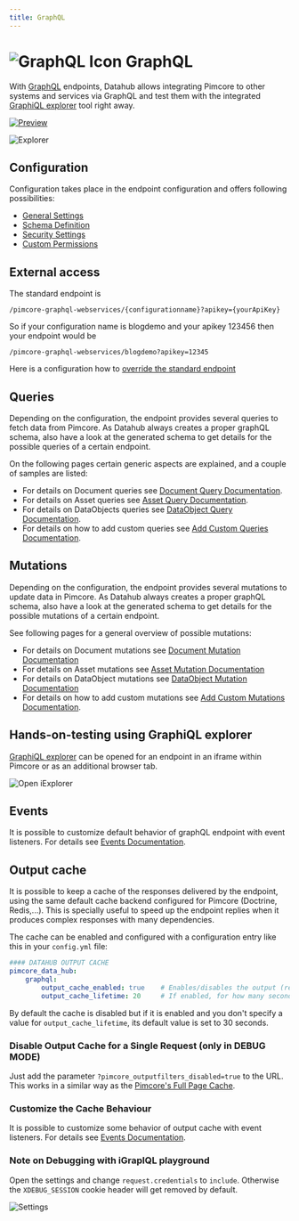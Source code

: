 ```yaml
---
title: GraphQL
---
```


# ![GraphQL Icon](../img/graphql/logo_small.png) GraphQL 

With [GraphQL](https://graphql.org/) endpoints, Datahub allows integrating Pimcore to other systems 
and services via GraphQL and test them with the integrated 
[GraphiQL explorer](https://github.com/graphql/graphiql/tree/main/packages/graphiql#readme) tool right away. 

[![Preview](../img/graphql/intro_preview.png)](../img/graphql/intro.mp4)

![Explorer](../img/graphql/iexplorer.png)


## Configuration
Configuration takes place in the endpoint configuration and offers following possibilities: 
- [General Settings](./01_Configuration/01_General_Settings.md)
- [Schema Definition](./01_Configuration/02_Schema_Settings.md)
- [Security Settings](./01_Configuration/03_Security_Settings.md)
- [Custom Permissions](./01_Configuration/04_Custom_Permissions.md)

## External access
The standard endpoint is
```
/pimcore-graphql-webservices/{configurationname}?apikey={yourApiKey}
```
So if your configuration name is blogdemo and your apikey 123456 then your endpoint would be
```
/pimcore-graphql-webservices/blogdemo?apikey=12345
```
Here is a configuration how to [override the standard endpoint](./Configuration/Customize_Endpoint_URL.html)

## Queries
Depending on the configuration, the endpoint provides several queries to fetch data from Pimcore. As 
Datahub always creates a proper graphQL schema, also have a look at the generated schema to get details
for the possible queries of a certain endpoint. 

On the following pages certain generic aspects are explained, and a couple of samples are listed: 
* For details on Document queries see [Document Query Documentation](./04_Query/01_Document_Queries.md).
* For details on Asset queries see [Asset Query Documentation](./04_Query/04_Asset_Queries.md).
* For details on DataObjects queries see [DataObject Query Documentation](./04_Query/05_DataObject_Queries.md).
* For details on how to add custom queries see [Add Custom Queries Documentation](./04_Query/20_Add_Custom_Query.md).


## Mutations
Depending on the configuration, the endpoint provides several mutations to update data in Pimcore. As 
Datahub always creates a proper graphQL schema, also have a look at the generated schema to get details
for the possible mutations of a certain endpoint. 

See following pages for a general overview of possible mutations:
- For details on Document mutations see [Document Mutation Documentation](./07_Mutation/01_Document_Mutations.md)
- For details on Asset mutations see [Asset Mutation Documentation](./07_Mutation/04_Asset_Mutations.md)
- For details on DataObject mutations see [DataObject Mutation Documentation](./07_Mutation/20_DataObject_Mutations.md)  
- For details on how to add custom mutations see [Add Custom Mutations Documentation](./07_Mutation/27_Add_Custom_Mutations.md).


## Hands-on-testing using GraphiQL explorer
[GraphiQL explorer](https://github.com/graphql/graphiql/tree/main/packages/graphiql#readme) can be opened
for an endpoint in an iframe within Pimcore or as an additional browser tab. 

![Open iExplorer](../img/graphql/open_explorer.png)


## Events
It is possible to customize default behavior of graphQL endpoint with event listeners. For details 
see [Events Documentation](./10_Events.md). 


## Output cache
It is possible to keep a cache of the responses delivered by the endpoint, using the same default cache backend configured for Pimcore (Doctrine, Redis,...). This is specially useful to speed up the endpoint replies when it produces complex responses with many dependencies.

The cache can be enabled and configured with a configuration entry like this in your `config.yml` file:
```yml
#### DATAHUB OUTPUT CACHE
pimcore_data_hub:
    graphql:
        output_cache_enabled: true    # Enables/disables the output (responses) cache
        output_cache_lifetime: 20     # If enabled, for how many seconds each response will be cached
```
By default the cache is disabled but if it is enabled and you don't specify a value for `output_cache_lifetime`, its default value is set to 30 seconds.

### Disable Output Cache for a Single Request (only in DEBUG MODE)
Just add the parameter `?pimcore_outputfilters_disabled=true` to the URL. This works in a similar way as the [Pimcore's Full Page Cache](https://pimcore.com/docs/pimcore/current/Development_Documentation/Development_Tools_and_Details/Cache/Full_Page_Cache.html).

### Customize the Cache Behaviour
It is possible to customize some behavior of output cache with event listeners. For details 
see [Events Documentation](./10_Events.md).

### Note on Debugging with iGraplQL playground

Open the settings and change `request.credentials` to `include`. Otherwise the 
`XDEBUG_SESSION` cookie header will get removed by default.

![Settings](../img/graphql/debugging.png)
